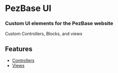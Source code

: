 PezBase UI
=====================

### Custom UI elements for the PezBase website
Custom Controllers, Blocks, and views

Features
--------
 * [Controllers](#controllers)
 * [Views](#views)
